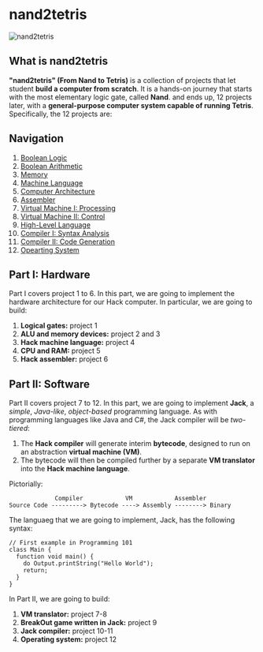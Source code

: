 # nand2tetris

![nand2tetris](https://github.com/ret2basic/nand2tetris/blob/main/nand2tetris.png?raw=true)

## What is nand2tetris

**"nand2tetris" (From Nand to Tetris)** is a collection of projects that let student **build a computer from scratch**. It is a hands-on journey that starts with the most elementary logic gate, called **Nand**. and ends up, 12 projects later, with a **general-purpose computer system capable of running Tetris**. Specifically, the 12 projects are:

## Navigation

1. [Boolean Logic](https://github.com/ret2basic/From-Nand-to-Tetris/tree/main/projects/01)
2. [Boolean Arithmetic](https://github.com/ret2basic/From-Nand-to-Tetris/tree/main/projects/02)
3. [Memory](https://github.com/ret2basic/From-Nand-to-Tetris/tree/main/projects/03)
4. [Machine Language](https://github.com/ret2basic/From-Nand-to-Tetris/tree/main/projects/04)
5. [Computer Architecture](https://github.com/ret2basic/From-Nand-to-Tetris/tree/main/projects/05)
6. [Assembler](https://github.com/ret2basic/From-Nand-to-Tetris/tree/main/projects/06)
7. [Virtual Machine I: Processing](https://github.com/ret2basic/From-Nand-to-Tetris/tree/main/projects/07)
8. [Virtual Machine II: Control](https://github.com/ret2basic/From-Nand-to-Tetris/tree/main/projects/08)
9. [High-Level Language](https://github.com/ret2basic/From-Nand-to-Tetris/tree/main/projects/09)
10. [Compiler I: Syntax Analysis](https://github.com/ret2basic/From-Nand-to-Tetris/tree/main/projects/10)
11. [Compiler II: Code Generation](https://github.com/ret2basic/From-Nand-to-Tetris/tree/main/projects/11)
12. [Opearting System](https://github.com/ret2basic/From-Nand-to-Tetris/tree/main/projects/12)

## Part I: Hardware

Part I covers project 1 to 6. In this part, we are going to implement the hardware architecture for our Hack computer. In particular, we are going to build:

1. **Logical gates:** project 1
2. **ALU and memory devices:** project 2 and 3
3. **Hack machine language:** project 4
4. **CPU and RAM:** project 5
5. **Hack assembler:** project 6

## Part II: Software

Part II covers project 7 to 12. In this part, we are going to implement **Jack**, a *simple*, *Java-like*, *object-based* programming language. As with programming languages like Java and C#, the Jack compiler will be *two-tiered*:

1. The **Hack compiler** will generate interim **bytecode**, designed to run on an abstraction **virtual machine (VM)**.
2. The bytecode will then be compiled further by a separate **VM translator** into the **Hack machine language**.

Pictorially:

```
             Compiler            VM            Assembler
Source Code ---------> Bytecode ----> Assembly --------> Binary
```

The languaeg that we are going to implement, Jack, has the following syntax:

```
// First example in Programming 101
class Main {
  function void main() {
    do Output.printString("Hello World");
    return;
  }
}
```

In Part II, we are going to build:

1. **VM translator:** project 7-8
2. **BreakOut game written in Jack:** project 9
3. **Jack compiler:** project 10-11
4. **Operating system:** project 12
